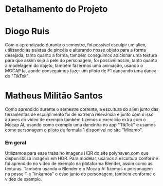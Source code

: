 # Detalhamento do Projeto

# Diogo Ruis

<p> Com o aprendizado durante o semestre, foi possível esculpir um alien, utilizando as paletas de pincéis e alterando nosso objeto para a forma desejada, tanto quanto a forma, também consguimos adicionar uma textura para que assim seja a pele do personagem, foi possível assim, tanto quanto a modelagem do objeto, também fazermos uma animação, usando o MOCAP Ia, aonde conseguimos fazer um piloto de F1 dançando uma dança do "TikTok".

# Matheus Militão Santos 

Como aprendido durante o semestre corrente, a escultura do alien junto das ferramentas de esculpimento foi de extrema relevância e junto com o isso atraves do video de exemplo também fizemos o exercicio extra com o Mocap AI, usando como exemplo uma dancinha no app "TikTok" e usamos como personagem o piloto de formula 1 disponivel no site "Mixamo".


<p></p>

<h3>Em geral</h3>

Utilizamos para esse trabalho imagens HDR do site polyhaven.com que disponilibilza imagens em HDR. Para modelar, usamos a escultura conforme foi aprendido no video de exemplo na plataforma Blender, assim como as texturas. Também usando o Blender e o Mocap AI fizemos o personagem na posse T e "linkamos" o osso junto do personagem, também conforme o video de exemplo.
